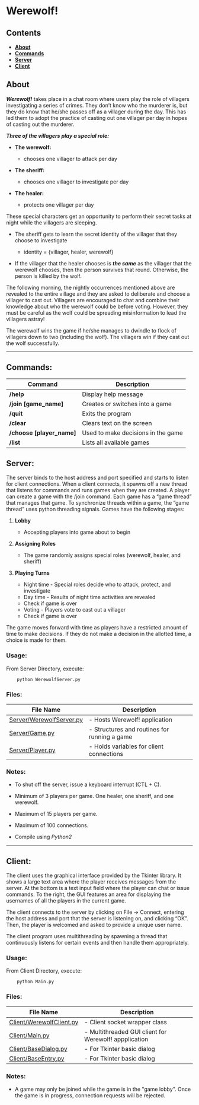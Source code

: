 # Werewolf!

## Contents

- [**About**](#about)
- [**Commands**](#commands)
- [**Server**](#server)
- [**Client**](#client)



## About

***Werewolf!*** takes place in a chat room where users play the role of villagers
investigating a series of crimes. They don’t know who the murderer is, but they
do know that he/she passes off as a villager during the day. This has led them
to adopt the practice of casting out one villager per day in hopes of casting
out the murderer.

***Three of the villagers play a special role:***

- **The werewolf:** 
	- chooses one villager to attack per day

- **The sheriff:** 
	- chooses one villager to investigate per day
		
- **The healer:**
	- protects one villager per day

These special characters get an opportunity to perform their secret tasks at
night while the villagers are sleeping. 

- The sheriff gets to learn the secret identity of the villager that they
  choose to investigate 
	- identity = {villager, healer, werewolf} 

- If the villager that the healer chooses is ***the same*** as the villager that the
  werewolf chooses, then the person survives that round. Otherwise, the person
  is killed by the wolf. 

The following morning, the nightly occurrences mentioned above are revealed to
the entire village and they are asked to deliberate and choose a villager to
cast out. Villagers are encouraged to chat and combine their knowledge about
who the werewolf could be before voting. However, they must be careful as the
wolf could be spreading misinformation to lead the villagers astray!

The werewolf wins the game if he/she manages to dwindle to flock of villagers
down to two (including the wolf). The villagers win if they cast out the wolf
successfully.


---

## Commands:

| **Command**               | **Description**                    |
|---------------------------|------------------------------------|
| **/help**                 | Display help message               |
| **/join [game_name]**     | Creates or switches into a game    |
| **/quit**                 | Exits the program                  |
| **/clear**                | Clears text on the screen          |
| **/choose [player_name]** | Used to make decisions in the game |
| **/list**                 | Lists all available games          |


## Server:
 
The server binds to the host address and port specified and starts to listen
for client connections. When a client connects, it spawns off a new thread that
listens for commands and runs games when they are created. A player can create
a game with the /join command. Each game has a “game thread” that manages that game.
To synchronize threads within a game, the “game thread” uses python threading
signals.  Games have the following stages:

1. **Lobby** 
	- Accepting players into game about to begin

2. **Assigning Roles** 
	- The game randomly assigns special roles (werewolf, healer, and sheriff)

3. **Playing Turns**
	
	- Night time - Special roles decide who to attack, protect, and investigate
	- Day time   - Results of night time activities are revealed
	- Check if game is over
	- Voting     - Players vote to cast out a villager
	- Check if game is over

The game moves forward with time as players have a restricted amount of time to
make decisions. If they do not make a decision in the allotted time, a choice
is made for them.

### Usage:

From Server Directory, execute:

		python WerewolfServer.py

### Files:

 | **File Name**         | **Description**                                  |
 |-------------------|----------------------------------------------|
 | [Server/WerewolfServer.py](https://github.com/adelgado0723/portfolio/blob/master/Werewolf/Server/WerewolfServer.py) | - Hosts Werewolf! application                |
 | [Server/Game.py](https://github.com/adelgado0723/portfolio/blob/master/Werewolf/Server/Game.py) | - Structures and routines for running a game |
 | [Server/Player.py](https://github.com/adelgado0723/portfolio/blob/master/Werewolf/Server/Player.py) | - Holds variables for client connections     |
	
### Notes:
	
 - To shut off the server, issue a keyboard interrupt (CTL + C).

 - Minimum of 3 players per game. One healer, one sheriff, and one werewolf.
	
 - Maximum of 15 players per game.
	
 - Maximum of 100 connections.
	
 - Compile using *Python2*
	
	
---

## Client:

The client uses the graphical interface provided by the Tkinter library. It
shows a large text area where the player receives messages from the server. At
the bottom is a text input field where the player can chat or issue commands.
To the right, the GUI features an area for displaying the usernames of all
the players in the current game. 

The client connects to the server by clicking on File -> Connect, entering the
host address and port that the server is listening on, and clicking “OK”. Then,
the player is welcomed and asked to provide a unique user name. 

The client program uses multithreading by spawning a thread that continuously
listens for certain events and then handle them appropriately. 

### Usage:

From Client Directory, execute:

		python Main.py

### Files:

 | **File Name**         | **Description**                                           |
 |-------------------|-------------------------------------------------------|
 | [Client/WerewolfClient.py](https://github.com/adelgado0723/portfolio/blob/master/Werewolf/Client/WerewolfClient.py) | - Client socket wrapper class                         |
 | [Client/Main.py](https://github.com/adelgado0723/portfolio/blob/master/Werewolf/Client/Main.py) | - Multithreaded GUI client for Werewolf! appplication |
 | [Client/BaseDialog.py](https://github.com/adelgado0723/portfolio/blob/master/Werewolf/Client/BaseDialog.py) |  -  For Tkinter basic dialog |
 | [Client/BaseEntry.py](https://github.com/adelgado0723/portfolio/blob/master/Werewolf/Client/BaseEntry.py) |  -  For Tkinter basic dialog |


### Notes:
	
 - A game may only be joined while the game is in the "game lobby". Once the
   game is in progress, connection requests will be rejected.
	
	


